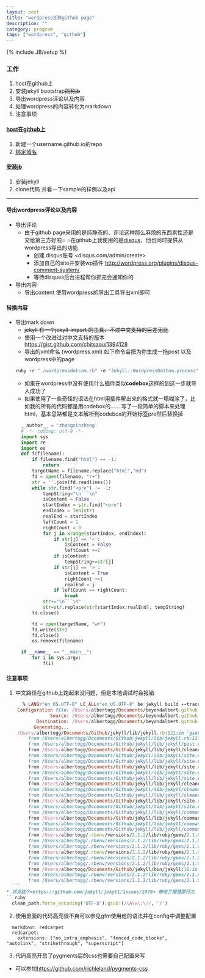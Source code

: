 ```yaml
---
layout: post
title: "wordpress迁移github page"
description: ""
category: program
tags: ["wordpress", "github"]
---
```

{% include JB/setup %}

### 工作
1. host在github上
2. 安装jekyll bootstrap~~简称jb~~
3. 导出wordpress评论以及内容
4. 处理wordpress的内容转化为markdown
5. 注意事项

#### [host在github上](https://pages.github.com/)
1. 新建一个username.github.io的repo
2. [绑定域名](https://help.github.com/articles/setting-up-a-custom-domain-with-github-pages)

#### [安装~~jb~~](http://jekyllbootstrap.com/)
1. 安装jekyll
2. clone代码 并看一下sample的样例以及api

***

#### 导出wordpress评论以及内容
* 导出评论
  * 由于github page采用的是纯静态的、评论这种那么麻烦的东西索性还是交给第三方好啦= =在github上我使用的是[disqus](http://disqus.com/)，他也同时提供从wordpress导出的功能
    * 创建 disqus账号 <disqus.com/admin/create>
    * 添加自己的site并安装wp插件 <http://wordpress.org/plugins/disqus-comment-system/>
    * 等待disques后台进程帮你抓完会通知你的
* 导出内容
  * 导出content 使用wordpress的导出工具导出xml即可

#### 转换内容
* 导出mark down
  * ~~jekyll 有一个jekyll-import 的工具、不过中文支持的巨差无比~~
  * 使用一个改进过对中文支持的版本 <https://gist.github.com/chitsaou/1394128>
  * 导出的xml命名 (wordpress.xml) 如下命令会把为你生成一拖post 以及wordpress中的page
  ```ruby
  ruby -r "./wordpressdotcom.rb" -e "Jekyll::WordpressDotCom.process"
  ```
  * 如果在wordpress中没有使用什么插件类似**codebox**这样的到这一步就导入成功了
  * 如果使用了一些奇怪的语法在html用插件解出来的格式就一塌糊涂了，比如我的所有的代码都是用codebox的……
  写了一段简单的脚本来处理html，基本思路都是文本解析到codebox的开始标签pre然后替换掉
  ```python
    __author__ = 'zhangxinzheng'
    # -*- coding: utf-8 -*-
    import sys
    import re
    import os
    def f(filename):
        if filename.find("html") == -1:
            return
        targetName = filename.replace("html","md")
        fd = open(filename, "r+")
        str = ''.join(fd.readlines())
        while str.find("<pre") != -1:
            tempString="\n```\n"
            isContent = False
            startIndex = str.find("<pre")
            endIndex = len(str)
            realEnd = startIndex
            leftCount = 1
            rightCount = 0
            for j in xrange(startIndex, endIndex):
                if str[j] == '<':
                    isContent = False
                    leftCount +=1
                if isContent:
                    tempString+=str[j]
                if str[j] == '>':
                    isContent = True
                    rightCount +=1
                    realEnd = j
                if leftCount == rightCount:
                    break
            str+="\n```\n"
            str=str.replace(str[startIndex:realEnd], tempString)
        fd.close()

        fd = open(targetName, "w+")
        fd.write(str)
        fd.close()
        os.remove(filename)

    if __name__ == "__main__":
        for i in sys.argv:
            f(i)
  ```

#### 注意事项
1. 中文路径在github上跑起来没问题，但是本地调试时会报错
  ```ruby
        % LANG="en_US.UTF-8" LC_ALL="en_US.UTF-8" be jekyll build --trace
      Configuration file: /Users/albertogg/Documents/beyondalbert.github.com/_config.yml
                  Source: /Users/albertogg/Documents/beyondalbert.github.com
             Destination: /Users/albertogg/Documents/beyondalbert.github.com/_site
            Generating...
      /Users/albertogg/Documents/Github/jekyll/lib/jekyll.rb:121:in `gsub!': invalid byte sequence in US-ASCII (ArgumentError)
          from /Users/albertogg/Documents/Github/jekyll/lib/jekyll.rb:121:in `sanitized_path'
          from /Users/albertogg/Documents/Github/jekyll/lib/jekyll/post.rb:276:in `destination'
          from /Users/albertogg/Documents/Github/jekyll/lib/jekyll/cleaner.rb:43:in `block in new_files'
          from /Users/albertogg/Documents/Github/jekyll/lib/jekyll/site.rb:420:in `block (2 levels) in each_site_file'
          from /Users/albertogg/Documents/Github/jekyll/lib/jekyll/site.rb:419:in `each'
          from /Users/albertogg/Documents/Github/jekyll/lib/jekyll/site.rb:419:in `block in each_site_file'
          from /Users/albertogg/Documents/Github/jekyll/lib/jekyll/site.rb:418:in `each'
          from /Users/albertogg/Documents/Github/jekyll/lib/jekyll/site.rb:418:in `each_site_file'
          from /Users/albertogg/Documents/Github/jekyll/lib/jekyll/cleaner.rb:43:in `new_files'
          from /Users/albertogg/Documents/Github/jekyll/lib/jekyll/cleaner.rb:24:in `obsolete_files'
          from /Users/albertogg/Documents/Github/jekyll/lib/jekyll/cleaner.rb:15:in `cleanup!'
          from /Users/albertogg/Documents/Github/jekyll/lib/jekyll/site.rb:255:in `cleanup'
          from /Users/albertogg/Documents/Github/jekyll/lib/jekyll/site.rb:44:in `process'
          from /Users/albertogg/Documents/Github/jekyll/lib/jekyll/command.rb:43:in `process_site'
          from /Users/albertogg/Documents/Github/jekyll/lib/jekyll/commands/build.rb:46:in `build'
          from /Users/albertogg/Documents/Github/jekyll/lib/jekyll/commands/build.rb:30:in `process'
          from /Users/albertogg/Documents/Github/jekyll/lib/jekyll/commands/build.rb:17:in `block (2 levels) in init_with_program'
          from /Users/albertogg/.rbenv/versions/2.1.2/lib/ruby/gems/2.1.0/gems/mercenary-0.3.3/lib/mercenary/command.rb:220:in `call'
          from /Users/albertogg/.rbenv/versions/2.1.2/lib/ruby/gems/2.1.0/gems/mercenary-0.3.3/lib/mercenary/command.rb:220:in `block in execute'
          from /Users/albertogg/.rbenv/versions/2.1.2/lib/ruby/gems/2.1.0/gems/mercenary-0.3.3/lib/mercenary/command.rb:220:in `each'
          from /Users/albertogg/.rbenv/versions/2.1.2/lib/ruby/gems/2.1.0/gems/mercenary-0.3.3/lib/mercenary/command.rb:220:in `execute'
          from /Users/albertogg/.rbenv/versions/2.1.2/lib/ruby/gems/2.1.0/gems/mercenary-0.3.3/lib/mercenary/program.rb:35:in `go'
          from /Users/albertogg/.rbenv/versions/2.1.2/lib/ruby/gems/2.1.0/gems/mercenary-0.3.3/lib/mercenary.rb:22:in `program'
          from /Users/albertogg/Documents/Github/jekyll/bin/jekyll:18:in `<top (required)>'
          from /Users/albertogg/.rbenv/versions/2.1.2/lib/ruby/gems/2.1.0/bin/jekyll:23:in `load'
          from /Users/albertogg/.rbenv/versions/2.1.2/lib/ruby/gems/2.1.0/bin/jekyll:23:in `<main>'
    ```
  * 详见这个<https://github.com/jekyll/jekyll/issues/2379> 修改了报错那行为
  ```ruby
    clean_path.force_encoding('UTF-8').gsub!(/\A\w\:\//, '/')
  ```
2. 使用里面的代码高亮很不爽可以参见gfm使用他的语法并在config中调整配置
  ```
    markdown: redcarpet
    redcarpet:
      extensions: ["no_intra_emphasis", "fenced_code_blocks", "autolink", "strikethrough", "superscript"]
  ```
3. 代码高亮开启了pygments后的css也需要自己配置来写
  * 可以参加<https://github.com/richleland/pygments-css>
